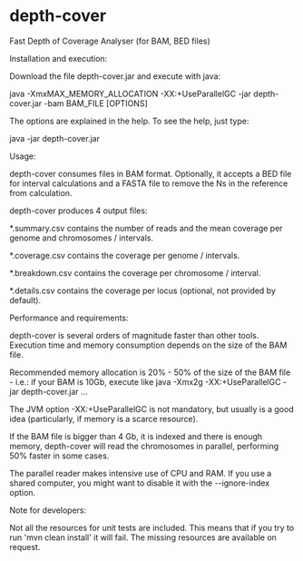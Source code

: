 depth-cover
===========

Fast Depth of Coverage Analyser (for BAM, BED files)



Installation and execution:

Download the file depth-cover.jar and execute with java:

java -XmxMAX_MEMORY_ALLOCATION -XX:+UseParallelGC -jar depth-cover.jar -bam BAM_FILE [OPTIONS]

The options are explained in the help. To see the help, just type:

java -jar depth-cover.jar



Usage:

depth-cover consumes files in BAM format. Optionally, it accepts a BED file for interval calculations
and a FASTA file to remove the Ns in the reference from calculation.

depth-cover produces 4 output files:

*.summary.csv contains the number of reads and the mean coverage per genome and chromosomes / intervals.

*.coverage.csv contains the coverage per genome / intervals.

*.breakdown.csv contains the coverage per chromosome / interval.

*.details.csv contains the coverage per locus (optional, not provided by default).



Performance and requirements:

depth-cover is several orders of magnitude faster than other tools. Execution time and memory consumption
depends on the size of the BAM file.

Recommended memory allocation is 20% - 50% of the size of the BAM file - i.e.: if your BAM is 10Gb,
execute like java -Xmx2g -XX:+UseParallelGC -jar depth-cover.jar ...

The JVM option -XX:+UseParallelGC is not mandatory, but usually is a good idea (particularly, if memory
is a scarce resource).

If the BAM file is bigger than 4 Gb, it is indexed and there is enough memory, depth-cover will read the 
chromosomes in parallel, performing 50% faster in some cases. 

The parallel reader makes intensive use of CPU and RAM. 
If you use a shared computer, you might want to disable it with the --ignore-index option.



Note for developers:

Not all the resources for unit tests are included. This means that if you try to run 'mvn clean install' it will fail. 
The missing resources are available on request.
